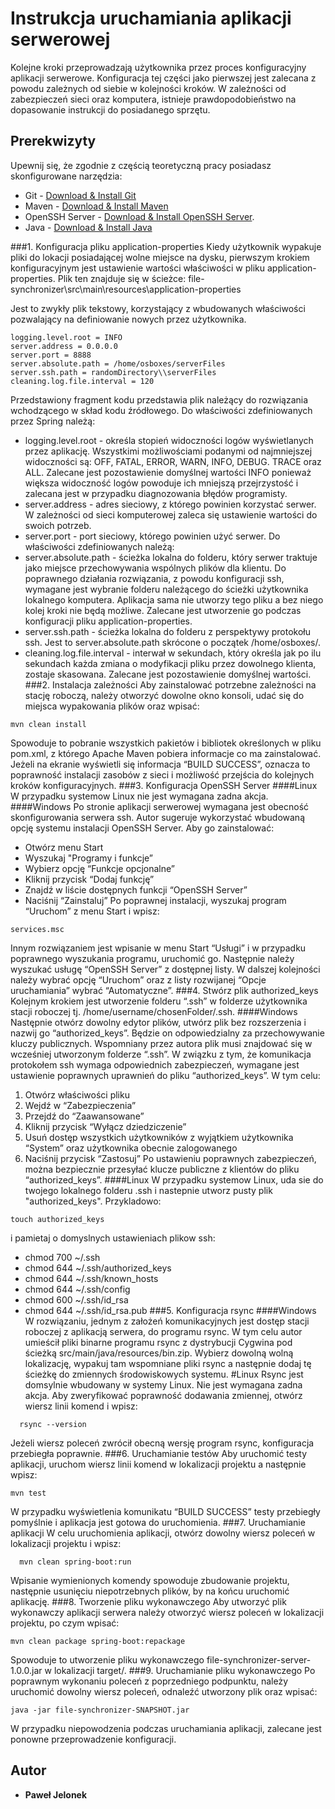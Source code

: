 #	Instrukcja uruchamiania aplikacji serwerowej

Kolejne kroki przeprowadzają użytkownika przez proces konfiguracyjny aplikacji serwerowe. Konfiguracja tej części jako 
pierwszej jest zalecana z powodu zależnych od siebie w kolejności kroków. W zależności od zabezpieczeń sieci oraz 
komputera, istnieje prawdopodobieństwo na dopasowanie instrukcji do posiadanego sprzętu.

## Prerekwizyty
Upewnij się, że zgodnie z częścią teoretyczną pracy posiadasz skonfigurowane narzędzia:
* Git - [Download & Install Git](https://git-scm.com/downloads)
* Maven - [Download & Install Maven](https://maven.apache.org/)
* OpenSSH Server - [Download & Install OpenSSH Server](https://www.bleepingcomputer.com/news/microsoft/how-to-install-the-built-in-windows-10-openssh-server/).
* Java - [Download & Install Java](https://www.oracle.com/java/technologies/javase/javase-jdk8-downloads.html) 


###1.	Konfiguracja pliku  application-properties
Kiedy użytkownik wypakuje pliki do lokacji posiadającej wolne miejsce na dysku, pierwszym krokiem konfiguracyjnym jest 
ustawienie wartości właściwości w pliku application-properties. Plik ten znajduje się w ścieżce:
file-synchronizer\src\main\resources\application-properties

Jest to zwykły plik tekstowy, korzystający z wbudowanych właściwości pozwalający na definiowanie nowych przez użytkownika.
 ```
logging.level.root = INFO  
server.address = 0.0.0.0  
server.port = 8888  
server.absolute.path = /home/osboxes/serverFiles
server.ssh.path = randomDirectory\\serverFiles  
cleaning.log.file.interval = 120  
 ```
Przedstawiony fragment kodu przedstawia plik należący do rozwiązania wchodzącego w skład kodu źródłowego.
Do właściwości zdefiniowanych przez Spring należą:
-	logging.level.root - określa stopień widoczności logów wyświetlanych przez aplikację. Wszystkimi możliwościami 
podanymi od najmniejszej widoczności są: OFF, FATAL, ERROR, WARN, INFO, DEBUG. TRACE oraz ALL. Zalecane jest 
pozostawienie domyślnej wartości INFO ponieważ większa widoczność logów powoduje ich mniejszą przejrzystość i zalecana 
jest w przypadku diagnozowania błędów programisty.
-	server.address - adres sieciowy, z którego powinien korzystać serwer. W zależności od sieci komputerowej zaleca się 
ustawienie wartości do swoich potrzeb. 
-	server.port - port sieciowy, którego powinien użyć serwer.
Do właściwości zdefiniowanych należą:
-	server.absolute.path - ścieżka lokalna do folderu, który serwer traktuje jako miejsce przechowywania wspólnych 
plików dla klientu. Do poprawnego działania rozwiązania, z powodu konfiguracji ssh, wymagane jest wybranie folderu 
należącego do ścieżki użytkownika lokalnego komputera. Aplikacja sama nie utworzy tego pliku a bez niego kolej kroki nie
będą możliwe. Zalecane jest utworzenie go podczas konfiguracji pliku application-properties.
-	server.ssh.path - ścieżka lokalna do folderu z perspektywy protokołu ssh. Jest to server.absolute.path skrócone o 
początek /home/osboxes/.
-	cleaning.log.file.interval - interwał w sekundach, który określa jak po ilu sekundach każda zmiana o modyfikacji
 pliku przez dowolnego klienta, zostaje skasowana. Zalecane jest pozostawienie domyślnej wartości.
###2.	Instalacja zależności
Aby zainstalować potrzebne zależności na stację roboczą, należy otworzyć dowolne okno konsoli, udać się do miejsca 
wypakowania plików oraz wpisać:
 ```
mvn clean install  
  ```
Spowoduje to pobranie wszystkich pakietów i bibliotek określonych w pliku pom.xml, z którego Apache Maven pobiera 
informacje co ma zainstalować.
Jeżeli na ekranie wyświetli się informacja “BUILD SUCCESS”, oznacza to poprawność instalacji zasobów z sieci i możliwość
 przejścia do kolejnych kroków konfiguracyjnych.
###3.	Konfiguracja OpenSSH Server
####Linux
W przypadku systemow Linux nie jest wymagana zadna akcja.
####Windows
Po stronie aplikacji serwerowej wymagana jest obecność skonfigurowania serwera ssh. Autor sugeruje wykorzystać wbudowaną
 opcję systemu instalacji OpenSSH Server. Aby go zainstalować:
-	Otwórz menu Start
-	Wyszukaj "Programy i funkcje”
-	Wybierz opcję “Funkcje opcjonalne”
-	Kliknij przycisk “Dodaj funkcję”
-	Znajdź w liście dostępnych funkcji “OpenSSH Server”
-	Naciśnij “Zainstaluj”
Po poprawnej instalacji, wyszukaj program “Uruchom” z menu Start i wpisz:
 ```
services.msc  
 ```
Innym rozwiązaniem jest wpisanie w menu Start “Usługi” i w przypadku poprawnego wyszukania programu, uruchomić go. 
Następnie należy wyszukać usługę “OpenSSH Server” z dostępnej listy. W dalszej kolejności należy wybrać opcję “Uruchom” 
oraz z listy rozwijanej “Opcje uruchamiania” wybrać “Automatyczne”.
###4.	Stwórz plik authorized_keys
Kolejnym krokiem jest utworzenie folderu “.ssh” w folderze użytkownika stacji roboczej tj. 
/home/username/chosenFolder/.ssh.
####Windows
Następnie otwórz dowolny edytor plików, utwórz plik bez rozszerzenia i nazwij go “authorized_keys”. Będzie on 
odpowiedzialny za przechowywanie kluczy publicznych. Wspomniany przez autora plik musi znajdować się w wcześniej 
utworzonym folderze “.ssh”.
W związku z tym, że komunikacja protokołem ssh wymaga odpowiednich zabezpieczeń, wymagane jest ustawienie poprawnych 
uprawnień do pliku “authorized_keys”.
W tym celu:
1.	Otwórz właściwości pliku
2.	Wejdź w “Zabezpieczenia”
3.	Przejdź do “Zaawansowane”
4.	Kliknij przycisk “Wyłącz dziedziczenie”
5.	Usuń dostęp wszystkich użytkowników z wyjątkiem użytkownika “System” oraz użytkownika obecnie zalogowanego
6.	Naciśnij przycisk “Zastosuj”
Po ustawieniu poprawnych zabezpieczeń, można bezpiecznie przesyłać klucze publiczne z klientów do pliku “authorized_keys”.
####Linux
W przypadku systemow Linux, uda sie do twojego lokalnego folderu .ssh i nastepnie utworz pusty plik "authorized_keys".
Przykladowo:
```
touch authorized_keys
```
i pamietaj o domyslnych ustawieniach plikow ssh:
 - chmod 700 ~/.ssh
 - chmod 644 ~/.ssh/authorized_keys
 - chmod 644 ~/.ssh/known_hosts
 - chmod 644 ~/.ssh/config
 - chmod 600 ~/.ssh/id_rsa
 - chmod 644 ~/.ssh/id_rsa.pub
###5.	Konfiguracja rsync
####Windows
W rozwiązaniu, jednym z założeń komunikacyjnych jest dostęp stacji roboczej z aplikacją serwera, do programu rsync. W 
tym celu autor umieścił pliki binarne programu rsync z dystrybucji Cygwina pod ścieżką src/main/java/resources/bin.zip.
Wybierz dowolną wolną lokalizację, wypakuj tam wspomniane pliki rsync a następnie dodaj tę ścieżkę do zmiennych 
środowiskowych systemu.
#Linux
Rsync jest domsylnie wbudowany w systemy Linux. Nie jest wymagana zadna akcja.
Aby zweryfikować poprawność dodawania zmiennej, otwórz wiersz linii komend i wpisz:
  ```
	rsync --version  
   ```
Jeżeli wiersz poleceń zwrócił obecną wersję program rsync, konfiguracja przebiegła poprawnie.
###6.	Uruchamianie testów
Aby uruchomić testy aplikacji, uruchom wiersz linii komend w lokalizacji projektu a następnie wpisz:
  ```
mvn test  
  ```
W przypadku wyświetlenia komunikatu “BUILD SUCCESS” testy przebiegły pomyślnie i  aplikacja jest gotowa do uruchomienia.
###7.	Uruchamianie aplikacji
W celu uruchomienia aplikacji, otwórz dowolny wiersz poleceń w lokalizacji projektu i wpisz:
  ```
	mvn clean spring-boot:run  
  ```
Wpisanie wymienionych komendy spowoduje zbudowanie projektu, następnie usunięciu niepotrzebnych plików, by na końcu 
uruchomić aplikację.
###8.	Tworzenie pliku wykonawczego
Aby utworzyć plik wykonawczy aplikacji serwera należy otworzyć wiersz poleceń w lokalizacji projektu, po czym wpisać:
  ```
mvn clean package spring-boot:repackage 
   ```
Spowoduje to utworzenie pliku wykonawczego file-synchronizer-server-1.0.0.jar w lokalizacji target/.
###9.	Uruchamianie pliku wykonawczego
Po poprawnym wykonaniu poleceń z poprzedniego podpunktu, należy uruchomić dowolny wiersz poleceń, odnaleźć utworzony 
plik oraz wpisać:
  ```
java -jar file-synchronizer-SNAPSHOT.jar 
  ```
W przypadku niepowodzenia podczas uruchamiania aplikacji, zalecane jest ponowne przeprowadzenie konfiguracji.
## Autor

* **Paweł Jelonek**

